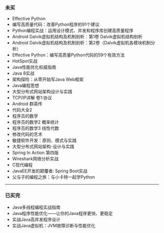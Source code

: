 ### 未买

* Effective Python
* 编写高质量代码：改善Python程序的91个建议
* Python编程实战：运用设计模式、并发和程序库创建高质量程序
* Android Dalvik虚拟机结构及机制剖析：第1卷 Dalvik虚拟机结构剖析
* Android Dalvik虚拟机结构及机制剖析：第2卷（Dalvik虚拟机各模块机制分析）
* Effective Python：编写高质量Python代码的59个有效方法
* HotSpot实战
* Java性能优化权威指南
* Java 8实战
* 架构探险：从零开始写Java Web框架
* Java编程思想
* 大型分布式网站架构设计与实践
* TCP/IP详解 卷1:协议
* Android 群英传
* 代码大全2
* 程序员的数学
* 程序员的数学2 概率统计
* 程序员的数学3 线性代数 
* 修改代码的艺术
* 敏捷软件开发：原则、模式与实践
* 大型分布式网站架构-设计与实践
* Spring In Action 第四版
* Wireshark网络分析实战
* C现代编程
* JavaEE开发的颠覆者: Spring Boot实战
* 父与子的编程之旅：与小卡特一起学Python

-----------------------------------------------------

### 已买完

* Java多线程编程实战指南
* Java程序性能优化——让你的Java程序更快、更稳定
* 实战Java高并发程序设计
* 实战Java虚拟机：JVM故障诊断与性能优化